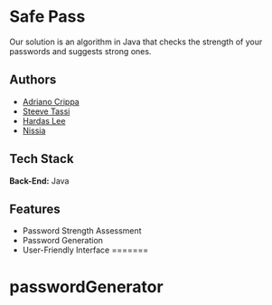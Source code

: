 # Safe Pass

Our solution is an algorithm in Java that checks the strength of your passwords and suggests strong ones.

## Authors

- [Adriano Crippa](https://www.github.com/adrianocrippa)
- [Steeve Tassi](https://github.com/2395011)
- [Hardas Lee](https://github.com/2395055)
- [Nissia](https://github.com/NotaroNissia)


## Tech Stack

**Back-End:** Java


## Features

- Password Strength Assessment
- Password Generation
- User-Friendly Interface
=======
# passwordGenerator

